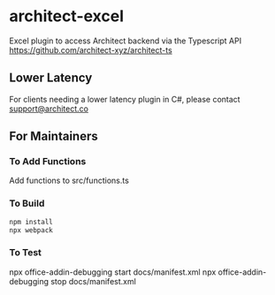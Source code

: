 # architect-excel
Excel plugin to access Architect backend via the Typescript API
https://github.com/architect-xyz/architect-ts

## Lower Latency
For clients needing a lower latency plugin in C#, please contact support@architect.co

## For Maintainers


### To Add Functions
Add functions to src/functions.ts

### To Build
```bash
npm install
npx webpack
```

### To Test
npx office-addin-debugging start docs/manifest.xml
npx office-addin-debugging stop docs/manifest.xml
